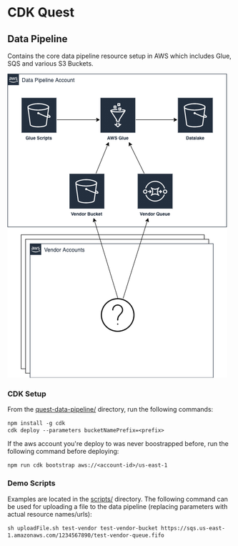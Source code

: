 # CDK Quest

## Data Pipeline

Contains the core data pipeline resource setup in AWS which includes Glue, SQS and various S3 Buckets.

![Architecture](docs/ARCH.png)

### CDK Setup
From the [quest-data-pipeline/](quest-data-pipeline/) directory, run the following commands:
```
npm install -g cdk
cdk deploy --parameters bucketNamePrefix=<prefix>
```

If the aws account you're deploy to was never boostrapped before, run the following command before deploying:
```
npm run cdk bootstrap aws://<account-id>/us-east-1
```

### Demo Scripts
Examples are located in the [scripts/](scripts/) directory. The following command can be used for uploading a file to the data pipeline (replacing parameters with actual resource names/urls):
```
sh uploadFile.sh test-vendor test-vendor-bucket https://sqs.us-east-1.amazonaws.com/1234567890/test-vendor-queue.fifo
```